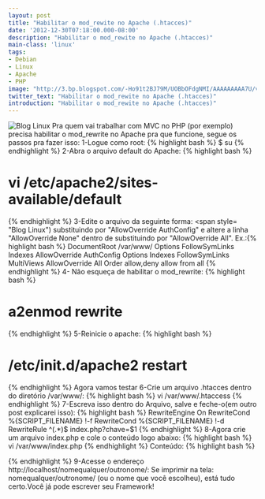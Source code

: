 ```yaml
---
layout: post
title: "Habilitar o mod_rewite no Apache (.htacces)"
date: '2012-12-30T07:18:00.000-08:00'
description: "Habilitar o mod_rewite no Apache (.htacces)"
main-class: 'linux'
tags:
- Debian
- Linux
- Apache
- PHP
image: "http://3.bp.blogspot.com/-Ho91t2BJ79M/UOBbOFdgNMI/AAAAAAAAA7U/v-Fh0T1B7wU/s72-c/Apache-Server.jpg"
twitter_text: "Habilitar o mod_rewite no Apache (.htacces)"
introduction: "Habilitar o mod_rewite no Apache (.htacces)"
---
```

![Blog Linux](http://3.bp.blogspot.com/-Ho91t2BJ79M/UOBbOFdgNMI/AAAAAAAAA7U/v-Fh0T1B7wU/s320/Apache-Server.jpg "Blog Linux")
 Pra quem vai trabalhar com MVC no PHP (por exemplo) precisa habilitar o mod_rewrite no Apache pra que funcione, segue os passos pra fazer isso:
1-Logue como root: 
{% highlight bash %}
$ su
{% endhighlight %}
2-Abra o arquivo default do Apache: 
{% highlight bash %}
# vi /etc/apache2/sites-available/default
{% endhighlight %}
3-Edite o arquivo da seguinte forma: <span style= "Blog Linux")
 substituindo por "AllowOverride AuthConfig" e altere a linha "AllowOverride None" dentro de  substituindo por "AllowOverride All". 
Ex.:{% highlight bash %}
DocumentRoot /var/www/     Options FollowSymLinks Indexes    AllowOverride AuthConfig      Options Indexes FollowSymLinks MultiViews    AllowOverride All    Order allow,deny    allow from all 
{% endhighlight %}
4- Não esqueça de habilitar o mod_rewrite: 
{% highlight bash %}
# a2enmod rewrite
{% endhighlight %}
5-Reinicie o apache:
{% highlight bash %}
# /etc/init.d/apache2 restart
{% endhighlight %}
Agora vamos testar 
6-Crie um arquivo .htacces dentro do diretório /var/www/: 
{% highlight bash %}
vi /var/www/.htaccess
{% endhighlight %}
7-Escreva isso dentro do Arquivo, salve e feche-o(em outro post explicarei isso): 
{% highlight bash %}
RewriteEngine On
RewriteCond %{SCRIPT_FILENAME} !-f
RewriteCond %{SCRIPT_FILENAME} !-d
RewriteRule ^(.*)$ index.php?chave=$1 
{% endhighlight %}
8-Agora crie um arquivo index.php e cole o conteúdo logo abaixo: {% highlight bash %}
vi /var/www/index.php
{% endhighlight %}
Conteúdo: 
{% highlight bash %}
 
{% endhighlight %}
9-Acesse o endereço http://localhost/nomequalquer/outronome/:
Se imprimir na tela: nomequalquer/outronome/ (ou o nome que você escolheu), está tudo certo.Você já pode escrever seu Framework!   
